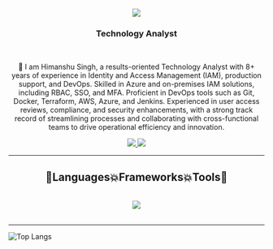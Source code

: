 <h1 align="center">
    <img src="https://readme-typing-svg.herokuapp.com/?font=Righteous&color=7e15f7&random=falsesize=35&center=true&vCenter=true&width=500&height=70&duration=2000&lines=Hi+There!+👋;+I'm+Himanshu+Singh+👨🏻‍💻;" />
</h1>

<h3 align="center">Technology Analyst</h3>

<br/>

<div align="center">
 
 🌱 I am Himanshu Singh, a results-oriented Technology Analyst with 8+ years of experience in Identity and Access Management (IAM), production support, and DevOps. Skilled in Azure and on-premises IAM solutions, including RBAC, SSO, and MFA. Proficient in DevOps tools such as Git, Docker, Terraform, AWS, Azure, and Jenkins. Experienced in user access reviews, compliance, and security enhancements, with a strong track record of streamlining processes and collaborating with cross-functional teams to drive operational efficiency and innovation.

 </div>
 
<div align="center"> 
  <a href="mailto:himanshu-singh@outlook.com">
    <img src="https://img.shields.io/badge/Gmail-6C22A6?style=for-the-badge&logo=gmail&logoColor=white" />
  </a>
  
  <a href="www.linkedin.com/in/himanshu-singh-6794478b" >
    <img src="https://img.shields.io/badge/LinkedIn-0077B5?style=for-the-badge&logo=linkedin&logoColor=white" />
  </a>
</div>

 <hr/>
 
<h2 align="center">🚀Languages💥Frameworks💥Tools🚀</h2>
<br/>
<div align="center">
    <img src="https://skillicons.dev/icons?i=Azure,Docker,Git,Terraform,Junkins,IaM" /><br>
</div>

<br/>
<hr/>

![Top Langs](https://github-readme-stats.vercel.app/api/top-langs/?username=singhhimanshu1&layout=compact&theme=midnight-purple)
